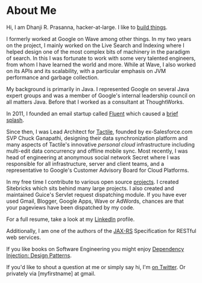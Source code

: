 <meta noindex/>
<meta published="29 May 2011"/>
<meta tag="personal">

# About Me

Hi, I am Dhanji R. Prasanna, hacker-at-large. I like to [build things](http://rethrick.com/p/projects).

I formerly worked at Google on Wave among other things. In my two
years on the project, I mainly worked on the Live Search and Indexing where I
helped design one of the most complex bits of machinery in the paradigm of search. In this I
 was fortunate to work with some very talented engineers, from whom I have learned the world and
 more. While at Wave, I also worked on its APIs and its scalability, with a
 particular emphasis on JVM performance and garbage collection.

My background is primarily in Java. I represented Google on several Java expert groups and was a
member of Google's internal leadership council on all matters Java. Before that I worked as a
consultant at ThoughtWorks.

In 2011, I founded an email startup called [Fluent](http://fluent.io) which caused a [brief splash](http://rethrick.com/p/projects).

Since then, I was Lead Architect for [Tactile](http://tactile.com), founded by ex-Salesforce.com SVP Chuck Ganapathi, designing their data synchronization platform and many aspects of Tactile's innovative _personal cloud_ infrastructure including multi-edit data concurrency and offline mobile sync. Most recently, I was head of engineering at anonymous social network Secret where I was responsible for all infrastructure, server and client teams, and a representative to Google's Customer Advisory Board for Cloud Platforms.

In my free time I contribute to various open source [projects](/p/projects).
I created Sitebricks which sits behind many large projects. I also created and maintained Guice's Servlet request dispatching module. If you have ever used Gmail, Blogger, Google Apps, Wave or AdWords, chances are that your pageviews have been dispatched by my code.

For a full resume, take a look at my [LinkedIn](http://linkedin.com/in/dhanji) profile.

Additionally, I am one of the authors of the [JAX-RS](http://en.wikipedia.org/wiki/Java_API_for_RESTful_Web_Services)
 Specification for RESTful web services.

If you like books on Software Engineering you might enjoy [Dependency Injection: Design Patterns](http://manning.com/prasanna).

If you'd like to shout a question at me or simply say hi, I'm [on Twitter](http://twitter.com/dhanji).
 Or privately via [myfirstname] at gmail.
